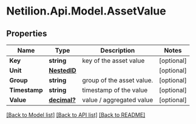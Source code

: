 # Netilion.Api.Model.AssetValue
## Properties

Name | Type | Description | Notes
------------ | ------------- | ------------- | -------------
**Key** | **string** | key of the asset value | [optional] 
**Unit** | [**NestedID**](NestedID.md) |  | [optional] 
**Group** | **string** | group of the asset value. | [optional] 
**Timestamp** | **string** | timestamp of the value | [optional] 
**Value** | [**decimal?**](BigDecimal.md) | value / aggregated value | [optional] 

[[Back to Model list]](../README.md#documentation-for-models) [[Back to API list]](../README.md#documentation-for-api-endpoints) [[Back to README]](../README.md)

